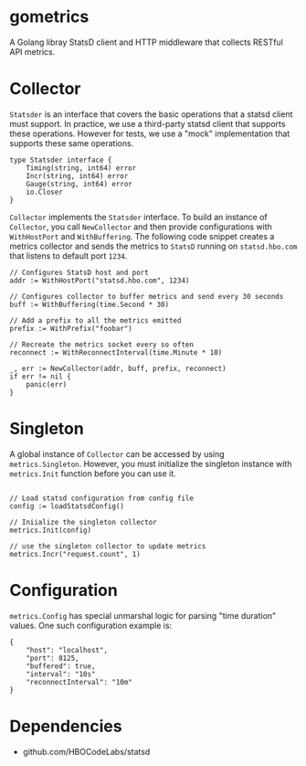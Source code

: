 # gometrics

A Golang libray StatsD client and HTTP middleware that collects RESTful API metrics.

# Collector

`Statsder` is an interface that covers the basic operations that a statsd
client must support. In practice, we use a third-party statsd client that
supports these operations. However for tests, we use a "mock" implementation
that supports these same operations.

```
type Statsder interface {
	Timing(string, int64) error
	Incr(string, int64) error
	Gauge(string, int64) error
	io.Closer
}
```

`Collector` implements the `Statsder` interface. To build an instance of
`Collector`, you call `NewCollector` and then provide configurations with
`WithHostPort` and `WithBuffering`. The following code snippet creates a
metrics collector and sends the metrics to `StatsD` running on `statsd.hbo.com`
that listens to default port `1234`.

```
// Configures StatsD host and port
addr := WithHostPort("statsd.hbo.com", 1234)

// Configures collector to buffer metrics and send every 30 seconds
buff := WithBuffering(time.Second * 30)

// Add a prefix to all the metrics emitted
prefix := WithPrefix("foobar")

// Recreate the metrics socket every so often
reconnect := WithReconnectInterval(time.Minute * 10)

_, err := NewCollector(addr, buff, prefix, reconnect)
if err != nil {
	panic(err)
}
```


# Singleton

A global instance of `Collector` can be accessed by using `metrics.Singleton`. However, you must initialize the singleton instance with
`metrics.Init` function before you can use it.

```

// Load statsd configuration from config file
config := loadStatsdConfig()

// Iniialize the singleton collector
metrics.Init(config)

// use the singleton collector to update metrics
metrics.Incr("request.count", 1)

```

# Configuration
`metrics.Config` has special unmarshal logic for parsing "time duration" values. One such configuration example is:
```
{
	"host": "localhost",
	"port": 8125,
	"buffered": true,
	"interval": "10s"
	"reconnectInterval": "10m"
}
```

# Dependencies

* github.com/HBOCodeLabs/statsd
